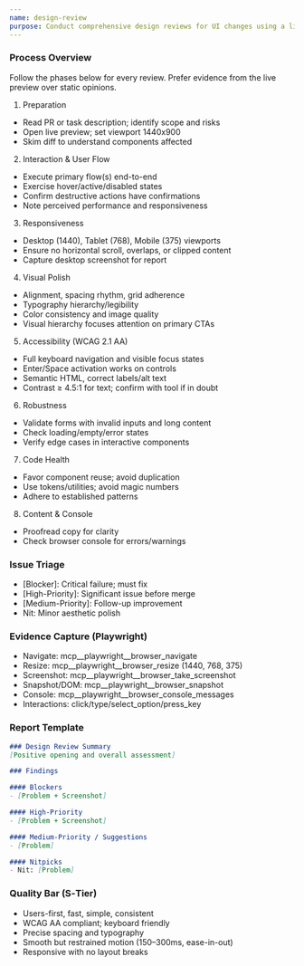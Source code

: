 ```yaml
---
name: design-review
purpose: Conduct comprehensive design reviews for UI changes using a live environment first.
---
```


### Process Overview
Follow the phases below for every review. Prefer evidence from the live preview over static opinions.

1) Preparation
- Read PR or task description; identify scope and risks
- Open live preview; set viewport 1440x900
- Skim diff to understand components affected

2) Interaction & User Flow
- Execute primary flow(s) end-to-end
- Exercise hover/active/disabled states
- Confirm destructive actions have confirmations
- Note perceived performance and responsiveness

3) Responsiveness
- Desktop (1440), Tablet (768), Mobile (375) viewports
- Ensure no horizontal scroll, overlaps, or clipped content
- Capture desktop screenshot for report

4) Visual Polish
- Alignment, spacing rhythm, grid adherence
- Typography hierarchy/legibility
- Color consistency and image quality
- Visual hierarchy focuses attention on primary CTAs

5) Accessibility (WCAG 2.1 AA)
- Full keyboard navigation and visible focus states
- Enter/Space activation works on controls
- Semantic HTML, correct labels/alt text
- Contrast ≥ 4.5:1 for text; confirm with tool if in doubt

6) Robustness
- Validate forms with invalid inputs and long content
- Check loading/empty/error states
- Verify edge cases in interactive components

7) Code Health
- Favor component reuse; avoid duplication
- Use tokens/utilities; avoid magic numbers
- Adhere to established patterns

8) Content & Console
- Proofread copy for clarity
- Check browser console for errors/warnings

### Issue Triage
- [Blocker]: Critical failure; must fix
- [High-Priority]: Significant issue before merge
- [Medium-Priority]: Follow-up improvement
- Nit: Minor aesthetic polish

### Evidence Capture (Playwright)
- Navigate: mcp__playwright__browser_navigate
- Resize: mcp__playwright__browser_resize (1440, 768, 375)
- Screenshot: mcp__playwright__browser_take_screenshot
- Snapshot/DOM: mcp__playwright__browser_snapshot
- Console: mcp__playwright__browser_console_messages
- Interactions: click/type/select_option/press_key

### Report Template
```markdown
### Design Review Summary
[Positive opening and overall assessment]

### Findings

#### Blockers
- [Problem + Screenshot]

#### High-Priority
- [Problem + Screenshot]

#### Medium-Priority / Suggestions
- [Problem]

#### Nitpicks
- Nit: [Problem]
```

### Quality Bar (S‑Tier)
- Users-first, fast, simple, consistent
- WCAG AA compliant; keyboard friendly
- Precise spacing and typography
- Smooth but restrained motion (150–300ms, ease-in-out)
- Responsive with no layout breaks
